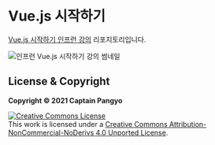 # Vue.js 시작하기

[Vue.js 시작하기 인프런 강의](https://www.inflearn.com/course/Age-of-Vuejs) 리포지토리입니다.

![인프런 Vue.js 시작하기 강의 썸네일](https://cdn.inflearn.com/public/courses/324088/course_cover/ac203578-d458-44f4-b273-81cb719a89b0/lv1.png)

## License & Copyright

**Copyright © 2021 Captain Pangyo**

<a rel="license" href="http://creativecommons.org/licenses/by-nc-nd/4.0/"><img alt="Creative Commons License" style="border-width:0" src="https://i.creativecommons.org/l/by-nc-nd/4.0/88x31.png" /></a><br />This work is licensed under a <a rel="license" href="http://creativecommons.org/licenses/by-nc-nd/4.0/">Creative Commons Attribution-NonCommercial-NoDerivs 4.0 Unported License</a>.
 